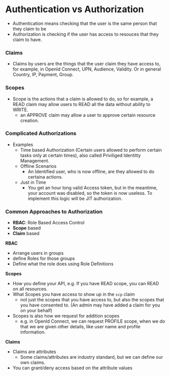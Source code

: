 # Authentication vs Authorization

- Authentication means checking that the user is the same person that they claim to be
- Authorization is checking if the user has access to resouces that they claim to have.

### Claims

- Claims by users are the things that the user claim they have access to, for example, in OpenId Connect, UPN, Audience, Validity. Or in general Country, IP, Payment, Group.

### Scopes

- Scope is the actions that a claim is allowed to do, so for example, a READ claim may allow users to READ all the data without ability to WRITE.
  - an APPROVE claim may allow a user to approve certain resource creation.

### Complicated Authorizations

- Examples
  - Time based Authorization (Certain users allowed to perform certain tasks only at certain times), also called Priviliged Identitty Management.
  - Offline Scenarios
    - An Identified user, who is now offline, are they allowed to do certaina actions.
  - Just in Time
    - You get an hour long valid Access token, but in the meantime, your account was disabled, so the token is now useless. To implement this logic will be JIT authorization.

### Common Approaches to Authorization

- **RBAC**: Role Based Access Control
- **Scope** based
- **Claim** based

**RBAC**

- Arrange users in groups
- define Roles for those groups
- Define what the role does using Role Definitions

**Scopes**

- How you define your API, e.g. If you have READ scope, you can READ on all resources.
- What Scopes you have access to show up in the `scp` claim
  - not just the scopes that you have access to, but also the scopes that you have consented to. (An admin may have added a claim for you on your behalf)
- Scopes is also how we request for addition scopes
  - e.g. in OpenId Connect, we can request PROFILE scope, when we do that we are given other details, like user name and profile information.

**Claims**

- Claims are attributes
  - Some claims/attributes are industry standard, but we can define our own claims.
- You can grant/deny access based on the attribute values
